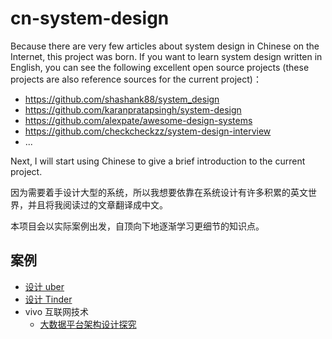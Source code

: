 # cn-system-design
Because there are very few articles about system design in Chinese on the Internet, this project was born. If you want to learn system design written in English, you can see the following excellent open source projects (these projects are also reference sources for the current project)：
* https://github.com/shashank88/system_design
* https://github.com/karanpratapsingh/system-design
* https://github.com/alexpate/awesome-design-systems
* https://github.com/checkcheckzz/system-design-interview
* ...

Next, I will start using Chinese to give a brief introduction to the current project.

因为需要着手设计大型的系统，所以我想要依靠在系统设计有许多积累的英文世界，并且将我阅读过的文章翻译成中文。

本项目会以实际案例出发，自顶向下地逐渐学习更细节的知识点。

## 案例
* [设计 uber](https://github.com/HardwayLinka/cn-system-design/blob/main/resources/%E8%AE%BE%E8%AE%A1%20Uber.md)
* [设计 Tinder](https://github.com/HardwayLinka/cn-system-design/blob/main/resources/%E8%AE%BE%E8%AE%A1%20Tinder.md)
* vivo 互联网技术
  * [大数据平台架构设计探究](https://github.com/HardwayLinka/cn-system-design/blob/main/resources/vivo/%E5%A4%A7%E6%95%B0%E6%8D%AE%E5%B9%B3%E5%8F%B0%E6%9E%B6%E6%9E%84%E8%AE%BE%E8%AE%A1%E6%8E%A2%E7%A9%B6.md)
